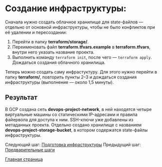 # Создание инфраструктуры:
Сначала нужно создать облачное хранилище для state-файлов — отдельно от основной инфраструктуры, чтобы не было конфликтов при её удалении и пересоздании:
1. Перейти в папку **terraform/storage/**.
2. Переименовать файл **terraform.tfvars.example** в **terraform.tfvars**, внутри него указать название проекта.
3. Выполнить команду `terraform init`, после чего — `terraform apply`. Дождаться создания облачного хранилища.

Теперь можно создать саму инфрастуктуру. Для этого нужно перейти в папку **terraform/**, повторить пункты 2–3 и дождаться создания инфраструктуры (выполнение — около 1,5 минуты).

## Результат
В GCP создана сеть **devops-project-network**, в ней находятся четыре виртуальные машины со статическими IP-адресами и правила файервола для доступа к ним. SSH-ключи уже добавлены из метаданных проекта.
Отдельно создано хранилище с названием **devops-project-storage-bucket**, в котором содержатся state-файлы инфраструктуры.

Следующий шаг: [Подготовка инфраструктуры](02_prepare.md)
Предыдущий шаг: [Предварительные шаги](00_prerequisites.md)

[Главная страница](../README.md)

